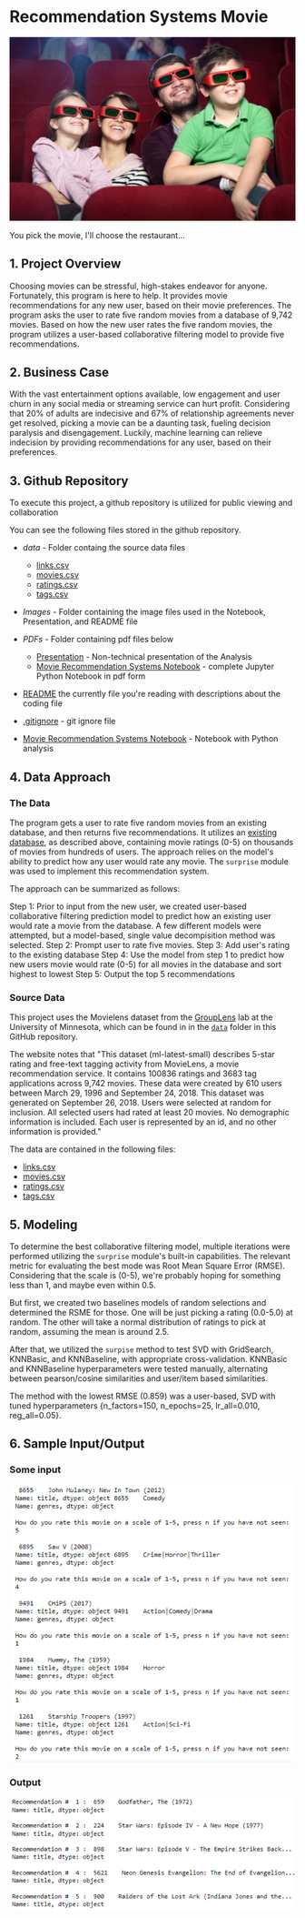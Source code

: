 # Recommendation Systems Movie

![family_movie](images/family_movie.jpeg)

You pick the movie, I'll choose the restaurant...

## 1. Project Overview

Choosing movies can be stressful, high-stakes endeavor for anyone. Fortunately, this program is here to help. It provides movie recommendations for any new user, based on their movie preferences. The program asks the user to rate five random movies from a database of 9,742 movies. Based on how the new user rates the five random movies, the program utilizes a user-based collaborative filtering model to provide five recommendations.

## 2. Business Case

With the vast entertainment options available, low engagement and user churn in any social media or streaming service can hurt profit. Considering that 20% of adults are indecisive and 67% of relationship agreements never get resolved, picking a movie can be a daunting task, fueling decision paralysis and disengagement. Luckily, machine learning can relieve indecision by providing recommendations for any user, based on their preferences.


## 3. Github Repository

To execute this project, a github repository is utilized for public viewing and collaboration

You can see the following files stored in the github repository.

* *data* <a id='data'></a> - Folder containg the source data files
    * [links.csv](data/links.csv)
    * [movies.csv](data/movies.csv)
    * [ratings.csv](data/ratings.csv)
    * [tags.csv](data/tags.csv)

* *Images* - Folder containing the image files used in the Notebook, Presentation, and README file

* *PDFs* - Folder containing pdf files below 
    * [Presentation](pdfs/Presentation.pdf) - Non-technical presentation of the Analysis
    * [Movie Recommendation Systems Notebook](pdfs/Notebook.pdf) - complete Jupyter Python Notebook in pdf form
            
* [README](README.md) the currently file you're reading with descriptions about the coding file

* [.gitignore](.gitignore.txt) - git ignore file 

* [Movie Recommendation Systems Notebook](movie_recommendation_system.ipynb) - Notebook with Python analysis

## 4. Data Approach

### The Data
The program gets a user to rate five random movies from an existing database, and then returns five recommendations. It utilizes an [existing database](#data), as described above, containing movie ratings (0-5) on thousands of movies from hundreds of users. The approach relies on the model's ability to predict how any user would rate any movie. The `surprise` module was used to implement this recommendation system.

The approach can be summarized as follows:

Step 1: Prior to input from the new user, we created user-based collaborative filtering prediction model to predict how an existing user would rate a movie from the database. A few different models were attempted, but a model-based, single value decompisition method was selected.
Step 2: Prompt user to rate five movies.
Step 3: Add user's rating to the existing database
Step 4: Use the model from step 1 to predict how new users movie would rate (0-5) for all movies in the database and sort highest to lowest 
Step 5: Output the top 5 recommendations 

### Source Data 
This project uses the Movielens dataset from the [GroupLens](https://grouplens.org/datasets/movielens/) lab at the University of Minnesota, which can be found in in the [`data`](#data) folder in this GitHub repository. 

The website notes that "This dataset (ml-latest-small) describes 5-star rating and free-text tagging activity from MovieLens, a movie recommendation service. It contains 100836 ratings and 3683 tag applications across 9,742 movies. These data were created by 610 users between March 29, 1996 and September 24, 2018. This dataset was generated on September 26, 2018. Users were selected at random for inclusion. All selected users had rated at least 20 movies. No demographic information is included. Each user is represented by an id, and no other information is provided."

The data are contained in the following files:

* [links.csv](data/links.csv)
* [movies.csv](data/movies.csv)
* [ratings.csv](data/ratings.csv)
* [tags.csv](data/tags.csv)


## 5. Modeling

To determine the best collaborative filtering model, multiple iterations were performed utilizing the `surprise` module's built-in capabilities. The relevant metric for evaluating the best mode was Root Mean Square Error (RMSE). Considering that the scale is (0-5), we're probably hoping for something less than 1, and maybe even within 0.5.

But first, we created two baselines models of random selections and determined the RSME for those. One will be just picking a rating (0.0-5.0) at random. The other will take a normal distribution of ratings to pick at random, assuming the mean is around 2.5.

After that, we utilized the `surpise` method to test SVD with GridSearch, KNNBasic, and KNNBaseline, with appropriate cross-validation. KNNBasic and KNNBaseline hyperparameters were tested manually, alternating between pearson/cosine similarities and user/item based similarities. 

The method with the lowest RMSE (0.859) was a user-based, SVD with tuned hyperparameters {n_factors=150, n_epochs=25, lr_all=0.010, reg_all=0.05}.


## 6. Sample Input/Output

### Some input

![input](images/input.png)

### Output

![output](images/output.png)








